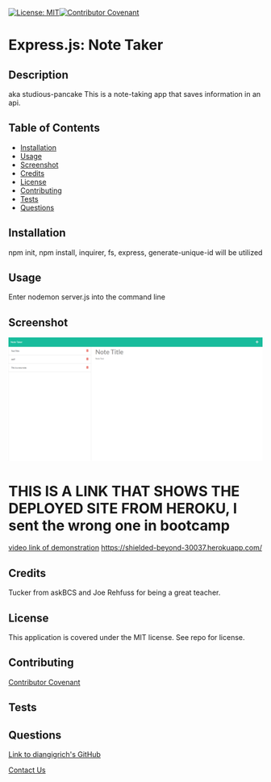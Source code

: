 [![License: MIT](https://img.shields.io/badge/License-MIT-yellow.svg)](https://opensource.org/licenses/MIT)[![Contributor Covenant](https://img.shields.io/badge/Contributor%20Covenant-2.1-4baaaa.svg)](code_of_conduct.md)
# Express.js: Note Taker

## Description
aka studious-pancake
This is a note-taking app that saves information in an api.

## Table of Contents
* [Installation](#installation)
* [Usage](#usage)
* [Screenshot](#screenshot)
* [Credits](#credits)
* [License](#license)
* [Contributing](#contributing)
* [Tests](#tests)
* [Questions](#questions)
      
## Installation
npm init, npm install, inquirer, fs, express, generate-unique-id will be utilized
      
## Usage
Enter nodemon server.js into the command line
      
## Screenshot
![screenshot of finished html](./Note%20Taker.png)

# THIS IS A LINK THAT SHOWS THE DEPLOYED SITE FROM HEROKU, I sent the wrong one in bootcamp
[video link of demonstration](https://drive.google.com/file/d/1GSGt_ewnctnsXEWsGFzDiWwKaqPiazNe/view)
    https://shielded-beyond-30037.herokuapp.com/

## Credits
Tucker from askBCS and Joe Rehfuss for being a great teacher.

## License
This application is covered under the MIT license. See repo for license.
      
## Contributing

[Contributor Covenant](https://img.shields.io/badge/Contributor%20Covenant-2.1-4baaaa.svg)
      
## Tests

      
## Questions
[Link to diangigrich's GitHub](https://github.com/diangigrich)

[Contact Us](mailto:slayer_barrett_@hotmail.com)

